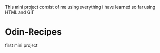 This mini project consist of me using everything i have learned so far 
using HTML and GIT
# Odin-Recipes
first mini project
